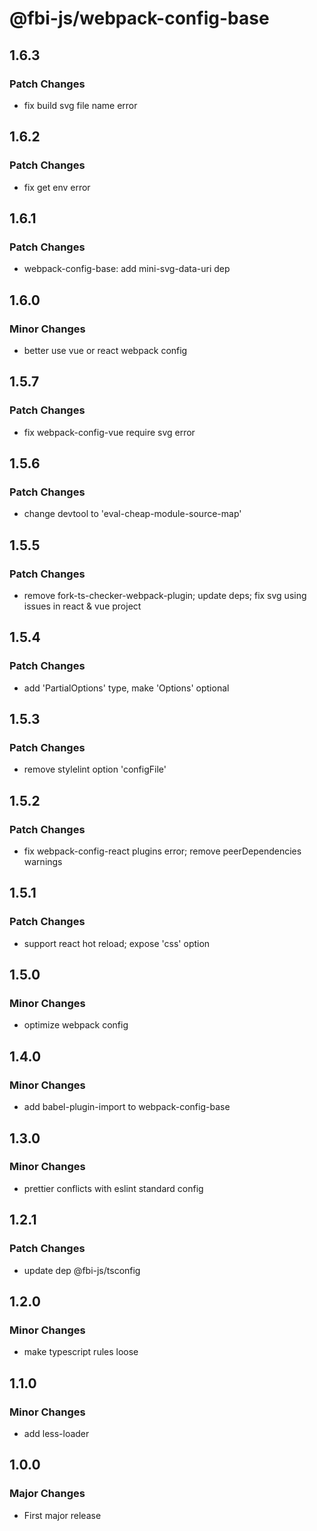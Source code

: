 # @fbi-js/webpack-config-base

## 1.6.3

### Patch Changes

- fix build svg file name error

## 1.6.2

### Patch Changes

- fix get env error

## 1.6.1

### Patch Changes

- webpack-config-base: add mini-svg-data-uri dep

## 1.6.0

### Minor Changes

- better use vue or react webpack config

## 1.5.7

### Patch Changes

- fix webpack-config-vue require svg error

## 1.5.6

### Patch Changes

- change devtool to 'eval-cheap-module-source-map'

## 1.5.5

### Patch Changes

- remove fork-ts-checker-webpack-plugin; update deps; fix svg using issues in react & vue project

## 1.5.4

### Patch Changes

- add 'PartialOptions' type, make 'Options' optional

## 1.5.3

### Patch Changes

- remove stylelint option 'configFile'

## 1.5.2

### Patch Changes

- fix webpack-config-react plugins error; remove peerDependencies warnings

## 1.5.1

### Patch Changes

- support react hot reload; expose 'css' option

## 1.5.0

### Minor Changes

- optimize webpack config

## 1.4.0

### Minor Changes

- add babel-plugin-import to webpack-config-base

## 1.3.0

### Minor Changes

- prettier conflicts with eslint standard config

## 1.2.1

### Patch Changes

- update dep @fbi-js/tsconfig

## 1.2.0

### Minor Changes

- make typescript rules loose

## 1.1.0

### Minor Changes

- add less-loader

## 1.0.0

### Major Changes

- First major release
